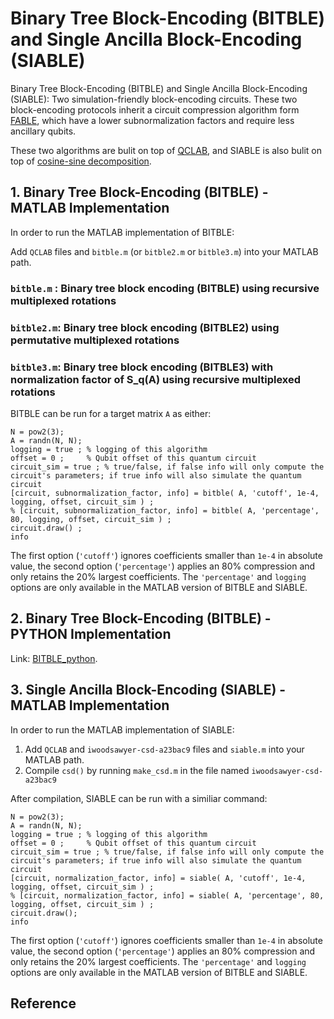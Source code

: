 # Binary Tree Block-Encoding (BITBLE) and Single Ancilla Block-Encoding (SIABLE)
Binary Tree Block-Encoding (BITBLE) and Single Ancilla Block-Encoding (SIABLE): Two simulation-friendly block-encoding circuits. These two block-encoding protocols inherit a circuit compression algorithm form [FABLE](https://github.com/QuantumComputingLab/fable), which have a lower subnormalization factors and require less ancillary qubits.

These two algorithms are bulit on top of [QCLAB](https://github.com/QuantumComputingLab/qclab), and SIABLE is also bulit on top of [cosine-sine decomposition](https://www.mathworks.com/matlabcentral/fileexchange/50402-cosine-sine-decomposition).


## 1. Binary Tree Block-Encoding (BITBLE) - MATLAB Implementation ##

In order to run the MATLAB implementation of BITBLE:

Add `QCLAB` files and `bitble.m` (or `bitble2.m` or `bitble3.m`) into your MATLAB path.

### `bitble.m` : Binary tree block encoding (BITBLE) using recursive multiplexed rotations
### `bitble2.m`: Binary tree block encoding (BITBLE2) using permutative multiplexed rotations
### `bitble3.m`: Binary tree block encoding (BITBLE3) with normalization factor of S_q(A) using recursive multiplexed rotations

BITBLE can be run for a target matrix `A` as either:


 ```
N = pow2(3);
A = randn(N, N);
logging = true ; % logging of this algorithm
offset = 0 ;     % Qubit offset of this quantum circuit
circuit_sim = true ; % true/false, if false info will only compute the circuit's parameters; if true info will also simulate the quantum circuit
[circuit, subnormalization_factor, info] = bitble( A, 'cutoff', 1e-4, logging, offset, circuit_sim ) ;
% [circuit, subnormalization_factor, info] = bitble( A, 'percentage', 80, logging, offset, circuit_sim ) ;
circuit.draw() ;
info

```
The first option (`'cutoff'`) ignores coefficients smaller than `1e-4` in absolute value, the second option
(`'percentage'`) applies an 80% compression and only retains the 20% largest coefficients. The `'percentage'` and `logging` options are only available in the MATLAB version of BITBLE and SIABLE.

## 2. Binary Tree Block-Encoding (BITBLE) - PYTHON Implementation ##

Link: [BITBLE_python](https://github.com/zexianLIPolyU/BITBLE_python).



## 3. Single Ancilla Block-Encoding (SIABLE) - MATLAB Implementation ##

In order to run the MATLAB implementation of SIABLE:

1. Add `QCLAB` and `iwoodsawyer-csd-a23bac9` files and `siable.m` into your MATLAB path.
2. Compile `csd()` by running `make_csd.m` in the file named `iwoodsawyer-csd-a23bac9`

After compilation, SIABLE can be run with a similiar command: 

 ```
N = pow2(3);
A = randn(N, N);
logging = true ; % logging of this algorithm
offset = 0 ;     % Qubit offset of this quantum circuit
circuit_sim = true ; % true/false, if false info will only compute the circuit's parameters; if true info will also simulate the quantum circuit
[circuit, normalization_factor, info] = siable( A, 'cutoff', 1e-4, logging, offset, circuit_sim ) ;
% [circuit, normalization_factor, info] = siable( A, 'percentage', 80, logging, offset, circuit_sim ) ;
circuit.draw();
info
```
The first option (`'cutoff'`) ignores coefficients smaller than `1e-4` in absolute value, the second option
(`'percentage'`) applies an 80% compression and only retains the 20% largest coefficients. The `'percentage'` and `logging` options are only available in the MATLAB version of BITBLE and SIABLE.

## Reference
